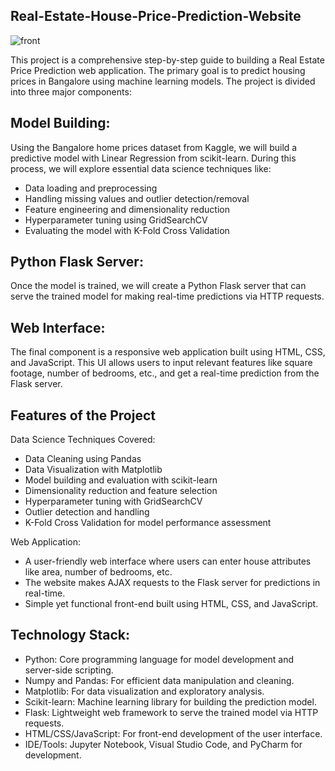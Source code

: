 ## Real-Estate-House-Price-Prediction-Website
![front ](https://github.com/user-attachments/assets/0590e4fb-8f8a-4746-a501-ae548d650d30)

This project is a comprehensive step-by-step guide to building a Real Estate Price Prediction web application. The primary goal is to predict housing prices in Bangalore using machine learning models. The project is divided into three major components:
## Model Building:
Using the Bangalore home prices dataset from Kaggle, we will build a predictive model with Linear Regression from scikit-learn. During this process, we will explore essential data science techniques like:
+ Data loading and preprocessing
+ Handling missing values and outlier detection/removal
+ Feature engineering and dimensionality reduction
+ Hyperparameter tuning using GridSearchCV
+ Evaluating the model with K-Fold Cross Validation
## Python Flask Server: 
Once the model is trained, we will create a Python Flask server that can serve the trained model for making real-time predictions via HTTP requests.
## Web Interface: 
The final component is a responsive web application built using HTML, CSS, and JavaScript. This UI allows users to input relevant features like square footage, number of bedrooms, etc., and get a real-time prediction from the Flask server.

## Features of the Project
Data Science Techniques Covered:
+ Data Cleaning using Pandas
+ Data Visualization with Matplotlib
+ Model building and evaluation with scikit-learn
+ Dimensionality reduction and feature selection
+ Hyperparameter tuning with GridSearchCV
+ Outlier detection and handling
+ K-Fold Cross Validation for model performance assessment
  
Web Application:
- A user-friendly web interface where users can enter house attributes like area, number of bedrooms, etc.
- The website makes AJAX requests to the Flask server for predictions in real-time.
- Simple yet functional front-end built using HTML, CSS, and JavaScript.

## Technology Stack:

+ Python: Core programming language for model development and server-side scripting.
+ Numpy and Pandas: For efficient data manipulation and cleaning.
+ Matplotlib: For data visualization and exploratory analysis.
+ Scikit-learn: Machine learning library for building the prediction model.
+ Flask: Lightweight web framework to serve the trained model via HTTP requests.
+ HTML/CSS/JavaScript: For front-end development of the user interface.
+ IDE/Tools: Jupyter Notebook, Visual Studio Code, and PyCharm for development.
